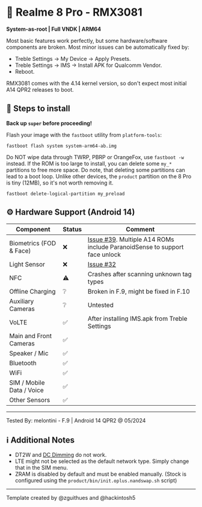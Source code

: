 # 📱 Realme 8 Pro - RMX3081

**System-as-root | Full VNDK | ARM64**

Most basic features work perfectly, but some hardware/software components are broken. Most minor issues can be automatically fixed by: 

* Treble Settings → My Device → Apply Presets.
* Treble Settings → IMS → Install APK for Qualcomm Vendor.
* Reboot.

RMX3081 comes with the 4.14 kernel version, so don't expect most initial A14 QPR2 releases to boot.

## 📃 Steps to install

**Back up `super` before proceeding!**

Flash your image with the `fastboot` utility from `platform-tools`:

```
fastboot flash system system-arm64-ab.img
```

Do NOT wipe data through TWRP, PBRP or OrangeFox, use `fastboot -w` instead. If the ROM is too large to install, you can delete some `my_*` partitions to free more space. Do note, that deleting some partitions can lead to a boot loop. Unlike other devices, the `product` partition on the 8 Pro is tiny (12MB), so it's not worth removing it.

```
fastboot delete-logical-partition my_preload
```

## ⚙️ Hardware Support (Android 14)

| Component                 | Status | Comment                                           |
|---------------------------|--------|---------------------------------------------------|
| Biometrics (FOD & Face)   | ❌ | [Issue #39](https://github.com/TrebleDroid/treble_experimentations/issues/39). Multiple A14 ROMs include ParanoidSense to support face unlock  |
| Light Sensor              | ❌ | [Issue #32](https://github.com/TrebleDroid/treble_experimentations/issues/32) |
| NFC                       | ⚠️ | Crashes after scanning unknown tag types              |
| Offline Charging          | ❔  | Broken in F.9, might be fixed in F.10                 |
| Auxiliary Cameras         | ❔  | Untested                                              |
| VoLTE                     | ✅ | After installing IMS.apk from Treble Settings         |
| Main and Front Cameras    | ✅ |                                                       |
| Speaker / Mic             | ✅ |                                                       |
| Bluetooth                 | ✅ |                                                       |
| WiFi                      | ✅ |                                                       |
| SIM / Mobile Data / Voice | ✅ |                                                       |
| Other Sensors             | ✅ |                                                       |
---

Tested By: melontini - F.9 | Android 14 QPR2 @ 05/2024

## ℹ️ Additional Notes

- DT2W and [DC Dimming](https://github.com/TrebleDroid/treble_experimentations/issues/106) do not work.
- LTE might not be selected as the default network type. Simply change that in the SIM menu.
- ZRAM is disabled by default and must be enabled manually. (Stock is configured using the `product/bin/init.oplus.nandswap.sh` script)

***

Template created by @zguithues and @hackintosh5